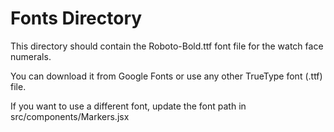 # Fonts Directory

This directory should contain the Roboto-Bold.ttf font file for the watch face numerals.

You can download it from Google Fonts or use any other TrueType font (.ttf) file.

If you want to use a different font, update the font path in src/components/Markers.jsx